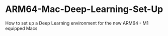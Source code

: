# ARM64-Mac-Deep-Learning-Set-Up
How to set up a Deep Learning environment for the new ARM64 - M1 equipped Macs
